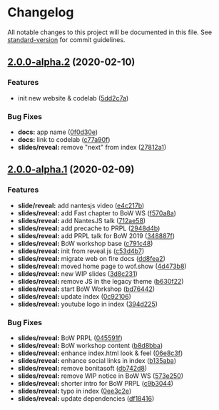 # Changelog

All notable changes to this project will be documented in this file. See [standard-version](https://github.com/conventional-changelog/standard-version) for commit guidelines.

## [2.0.0-alpha.2](https://github.com/noelmace/web-on-fire/compare/v2.0.0-alpha.1...v2.0.0-alpha.2) (2020-02-10)


### Features

* init new website & codelab ([5dd2c7a](https://github.com/noelmace/web-on-fire/commit/5dd2c7a7bb1d8e7451e7a8d3aea5e43b66d52795))


### Bug Fixes

* **docs:** app name ([0f0d30e](https://github.com/noelmace/web-on-fire/commit/0f0d30e76685d21bf16712698376c1ae98ceb2b2))
* **docs:** link to codelab ([c77a90f](https://github.com/noelmace/web-on-fire/commit/c77a90fea35c6b566523e07486418fe16852ef70))
* **slides/reveal:** remove "next" from index ([27812a1](https://github.com/noelmace/web-on-fire/commit/27812a164517f31eba775609156e0c3ef5d2fc58))

## [2.0.0-alpha.1](https://github.com/noelmace/web-on-fire/compare/v1.0.0...v2.0.0-alpha.1) (2020-02-09)


### Features

* **slide/reveal:** add nantesjs video ([e4c217b](https://github.com/noelmace/web-on-fire/commit/e4c217b201dc28abc2ac7a6045072e3b64b4607e))
* **slides/reveal:** add Fast chapter to BoW WS ([f570a8a](https://github.com/noelmace/web-on-fire/commit/f570a8a31815a4b8de0e0c1b6dc1c0df50793f5d))
* **slides/reveal:** add NantesJS talk ([712ae58](https://github.com/noelmace/web-on-fire/commit/712ae588c52c5635b3be7dce0258fc416df8200d))
* **slides/reveal:** add precache to PRPL ([2948d4b](https://github.com/noelmace/web-on-fire/commit/2948d4b9020ceeae32693bf21bc4a885f2c081d6))
* **slides/reveal:** add PRPL talk for BoW 2019 ([348887f](https://github.com/noelmace/web-on-fire/commit/348887f63031e501954ab13a9e5dfe643c7cf863))
* **slides/reveal:** BoW workshop base ([c791c48](https://github.com/noelmace/web-on-fire/commit/c791c48414701542ead56c8d856426b86e092c5e))
* **slides/reveal:** init from reveal.js ([c53d4b7](https://github.com/noelmace/web-on-fire/commit/c53d4b760ce35b60b8f03d3fab656eb2feb660f9))
* **slides/reveal:** migrate web on fire docs ([dd8fea2](https://github.com/noelmace/web-on-fire/commit/dd8fea293e905fd2d7a114d54f54232e9bdea341))
* **slides/reveal:** moved home page to wof.show ([4d473b8](https://github.com/noelmace/web-on-fire/commit/4d473b88ba3ade23dfac0b5108375f749eed8e3f))
* **slides/reveal:** new WIP slides ([3d8c231](https://github.com/noelmace/web-on-fire/commit/3d8c2313743819541abcece3ea5fe10d6e7b4ec8))
* **slides/reveal:** remove JS in the legacy theme ([b630f22](https://github.com/noelmace/web-on-fire/commit/b630f2286fb0bc84c4a8ff5435a04f829557e107))
* **slides/reveal:** start BoW Workshop ([bd76442](https://github.com/noelmace/web-on-fire/commit/bd76442680b68859287602859e19ecb36331ceb8))
* **slides/reveal:** update index ([0c92106](https://github.com/noelmace/web-on-fire/commit/0c92106f47ff814a026e5ba18033bb6c696a2f16))
* **slides/reveal:** youtube logo in index ([394d225](https://github.com/noelmace/web-on-fire/commit/394d22539950cff7c6131c6eda73151bf0a79dbb))


### Bug Fixes

* **slides/reveal:** BoW PRPL ([045591f](https://github.com/noelmace/web-on-fire/commit/045591f61bb9b05004b1fa56cc1fa6660316302d))
* **slides/reveal:** BoW workshop content ([b8d8bba](https://github.com/noelmace/web-on-fire/commit/b8d8bba1a6f24f4b5349a8e8ea250135024e58ce))
* **slides/reveal:** enhance index.html look & feel ([06e8c3f](https://github.com/noelmace/web-on-fire/commit/06e8c3fdcd35c654c824bf677e04a72f591f7a4e))
* **slides/reveal:** enhance social links in index ([b135aba](https://github.com/noelmace/web-on-fire/commit/b135abaa75d883b4d879620e679e330826aae27e))
* **slides/reveal:** remove bonitasoft ([db742d8](https://github.com/noelmace/web-on-fire/commit/db742d816b8477ce48d070e266a7fc4bf52691d5))
* **slides/reveal:** remove WIP notice in BoW WS ([573e250](https://github.com/noelmace/web-on-fire/commit/573e250b6c1b4f1272b98709f867efbad500d807))
* **slides/reveal:** shorter intro for BoW PRPL ([c9b3044](https://github.com/noelmace/web-on-fire/commit/c9b304413e9a31593fef8c1d2771663ebf06e70a))
* **slides/reveal:** typo in index ([0ee3c2e](https://github.com/noelmace/web-on-fire/commit/0ee3c2ebb1eb6bb25b9d4c7e0db59cb6447c2e62))
* **slides/reveal:** update dependencies ([df18416](https://github.com/noelmace/web-on-fire/commit/df18416d996a2a6985701be2bda927fcfe587319))
